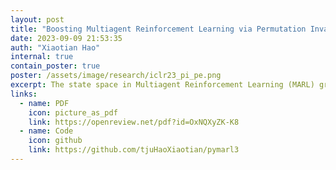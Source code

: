 ```yaml
---
layout: post
title: "Boosting Multiagent Reinforcement Learning via Permutation Invariant and Permutation Equivariant Networks"
date: 2023-09-09 21:53:35
auth: "Xiaotian Hao"
internal: true
contain_poster: true
poster: /assets/image/research/iclr23_pi_pe.png 
excerpt: The state space in Multiagent Reinforcement Learning (MARL) grows exponentially with the agent number. Such a curse of dimensionality results in poor scalability and low sample efficiency, inhibiting MARL for decades. To break this curse, we propose a unified agent permutation framework that exploits the permutation invariance (PI) and permutation equivariance (PE) inductive biases to reduce the multiagent state space. Our insight is that permuting the order of entities in the factored multiagent state space does not change the information.
links:
  - name: PDF
    icon: picture_as_pdf
    link: https://openreview.net/pdf?id=OxNQXyZK-K8
  - name: Code
    icon: github
    link: https://github.com/tjuHaoXiaotian/pymarl3
---
```


<script>
    window.addEventListener('load', function() {
        window.location.href = 'https://github.com/tjuHaoXiaotian/pymarl3';
    });
</script>